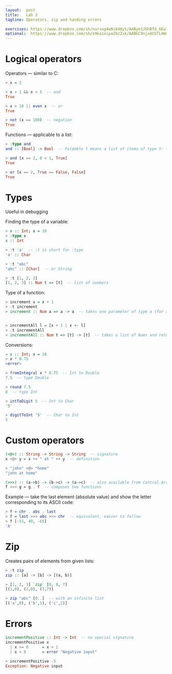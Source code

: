 ```yaml
---
layout:  post
title:   Lab 3
tagline: Operators, zip and handing errors

exercises: https://www.dropbox.com/sh/nurxug4w9i648yt/AABye1JGhBTd_6Ew1-L1RtaZa?dl=0
optional:  https://www.dropbox.com/sh/e9kaioipa2bz2xk/AABGC9njxACGTLmHdgrSXIEsa?dl=0
---
```


# Logical operators

Operators — similar to C:

```haskell
> x = 2

> x > 1 && x < 5  -- and
True

> x > 10 || even x  -- or
True

> not (x == 100)  -- negation
True
```



Functions — applicable to a list:

```haskell
> :type and
and :: [Bool] -> Bool  -- Foldable t means a list of items of type t: t Bool means the type t can be converted to a Boolean

> and [x == 2, 0 < 1, True]
True

> or [x == 2, True == False, False]
True
```



# Types

Useful in debugging

Finding the type of a variable:

```haskell
> x :: Int; x = 10
> :type x
x :: Int

> :t 'a'  -- :t is short for :type
'a' :: Char

> :t "abc"
"abc" :: [Char]  -- or String

> :t [1, 2, 3]
[1, 2, 3] :: Num t => [t]  -- list of numbers
```



Type of a function:

```haskell
> increment x = x + 1
> :t increment
> increment :: Num a => a -> a  -- takes one parameter of type a (for anything) that is number-like (Num a) and returns the same type, a


> incrementAll l = [x + 1 | x <- l]
> :t incrementAll
> incrementAll :: Num t => [t] -> [t]  -- takes a list of Nums and returns the same thing
```



Conversions:

```haskell
> x :: Int; x = 10
> x * 0.75
<error>

> fromIntegral x * 0.75  -- Int to Double
7.5  -- type Double

> round 7.5
8  -- type Int

> intToDigit 5  -- Int to Char
'5'

> digitToInt '5'  -- Char to Int
5
```



# Custom operators

```haskell
(<@>) :: String -> String -> String  -- signature
x <@> y = x ++ " at " ++ y  -- definition

> "john" <@> "home"
"john at home"

(>>>) :: (a->b) -> (b->c) -> (a->c)  -- also available from Control.Arrow
f >>> g = g . f  -- composes two functions
```



Example — take the last element (absolute value) and show the letter corresponding to its ASCII code:

```haskell
> f = chr . abs . last
> f = last >>> abs >>> chr  -- equivalent, easier to follow
> f [-51, 49, -65]
'A'
```



# Zip

Creates pairs of elements from given lists:

```haskell
> :t zip
zip :: [a] -> [b] -> [(a, b)]

> [1, 2, 3] `zip` [0, 0, 7]
[(1,0), (2,0), (3,7)]

> zip "abc" [0..]  -- with an infinite list
[('a',0), ('b',1), ('c',2)]
```



# Errors

```haskell
incrementPositive :: Int -> Int  -- no special signature
incrementPositive x
  | x >= 0		= x + 1
  | x < 0		= error "Negative input"
  
> incrementPositive -5
Exception: Negative input
```

